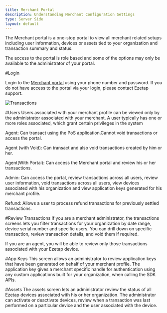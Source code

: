 ```yaml
---
title: Merchant Portal
description: Understanding Merchant Configuration Settings
type: Server Side
layout: default
---
```


The Merchant portal is a one-stop portal to view all merchant related setups including user information, devices or assets tied to your organization and transaction summary and status.

The access to the portal is role based and some of the options may only be available to the administrator of your portal.

#Login

Login to the [Merchant portal](http://d.eze.cc/portal/login/) using your phone number and password. If you do not have access to the portal via your login, please contact Ezetap support.

![Transactions](docs/images/transactions.tiff)

#Users
Users associated with your merchant profile can be viewed only by the administrator associated with your merchant. A user typically has one or more roles associated, which grant certain privileges in the system

Agent: Can transact using the PoS application.Cannot void transactions or access the portal.

Agent (with Void): Can transact and also void transactions created by him or her.

Agent(With Portal): Can access the Merchant portal and review his or her transactions.

Admin: Can access the portal, review transactions across all users, review user information, void transactions across all users, view devices associated with his organization and view application keys generated for his merchant profile.

Refund: Allows a user to process refund transactions for previously settled transactions.

#Review Transactions
If you are a merchant administrator, the transactions screens lets you filter transactions for your organization by date range, device serial number and specific users. You can drill down on specific transaction, review transaction details, and void them if required.

If you are an agent, you will be able to review only those transactions associated with your Ezetap device.

#App Keys
This screen allows an administrator to review application keys that have been generated on behalf of your merchant profile. The application key gives a merchant specific handle for authentication using any custom applications built for your organization, when calling the SDK APIs.

#Assets
The assets screen lets an administrator review the status of all Ezetap devices associated with his or her organization. The administrator can activate or deactivate devices, review when a transaction was last performed on a particular device and the user associated with the device.

